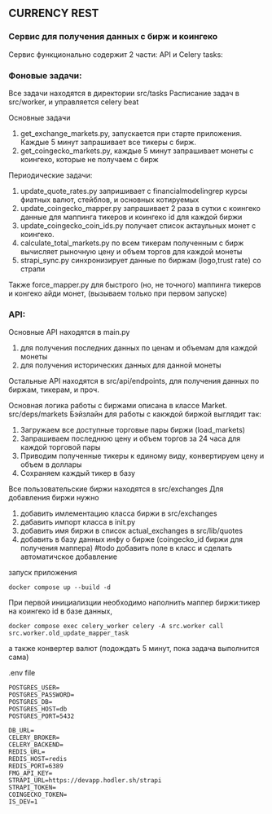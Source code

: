 ## CURRENCY REST

### Сервис для получения данных с бирж и коингеко


Сервис функционально содержит 2 части: API и Celery tasks:

### Фоновые задачи:
Все задачи находятся в директории src/tasks
Расписание задач в src/worker, и управляется celery beat

Основные задачи 
1. get_exchange_markets.py, запускается при старте приложения. Каждые 5 минут запрашивает все тикеры с бирж.
2. get_coingecko_markets.py, каждые 5 минут запрашивает монеты с коингеко, которые не получаем с бирж

Периодические задачи:
1. update_quote_rates.py запришивает с financialmodelingrep курсы фиатных валют, стейблов, и основных котируемых
2. update_coingecko_mapper.py запрашивает 2 раза в сутки с коингеко данные для маппинга тикеров и коингеко id для каждой биржи
3. update_coingecko_coin_ids.py получает список актаульных монет с коингеко.
4. calculate_total_markets.py по всем тикерам полученным с бирж вычисляет рыночную цену и объем торгов для каждой монеты
5. strapi_sync.py синхронизирует данные по биржам (logo,trust rate) со страпи

Также force_mapper.py для быстрого (но, не точного) маппинга тикеров и конгеко айди монет, (вызываем только при первом запуске)

### API:

Основные API находятся в main.py 
1. для получения последних данных по ценам и объемам для каждой монеты
2. для получения исторических данных для данной монеты

Остальные API находятся в src/api/endpoints, для получения данных по биржам, тикерам, и проч.


Основная логика работы с биржами описана в классе Market. src/deps/markets
Бэйзлайн для работы с какждой биржой выглядит так:
1. Загружаем все доступные торговые пары биржи (load_markets)
2. Запрашиваем последнюю цену и объем торгов за 24 часа для каждой торговой пары
3. Приводим полученные тикеры к единому виду, конвертируем цену и объем в доллары
4. Сохраняем каждый тикер в базу

Все пользовательские биржи находятся в src/exchanges
Для добавления биржи нужно 
1. добавить имлементацию класса биржи в src/exchanges
2. дабавить импорт класса в init.py
3. добавить имя биржи в список actual_exchanges в src/lib/quotes
4. добавить в базу данных инфу о бирже (coingecko_id биржи для получения маппера) #todo добавить поле в класс и сделать автоматичское добавление 

запуск приложения
```
docker compose up --build -d
```

При первой инициализции необходимо наполнить маппер биржи:тикер на коингеко id в базе данных,
```
docker compose exec celery_worker celery -A src.worker call src.worker.old_update_mapper_task
```
а также конвертер валют (подождать 5 минут, пока задача выполнится сама)

.env file
```
POSTGRES_USER=
POSTGRES_PASSWORD=
POSTGRES_DB=
POSTGRES_HOST=db
POSTGRES_PORT=5432

DB_URL=
CELERY_BROKER=
CELERY_BACKEND=
REDIS_URL=
REDIS_HOST=redis
REDIS_PORT=6389
FMG_API_KEY=
STRAPI_URL=https://devapp.hodler.sh/strapi
STRAPI_TOKEN=
COINGECKO_TOKEN=
IS_DEV=1
```


